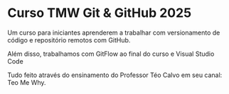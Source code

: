 # Curso TMW Git & GitHub 2025



Um curso para iniciantes aprenderem a trabalhar com versionamento de código e repositório remotos com GitHub.



Além disso, trabalhamos com GitFlow ao final do curso e Visual Studio Code



Tudo feito através do ensinamento do Professor Téo Calvo em seu canal: Teo Me Why.

